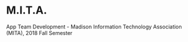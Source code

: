 # M.I.T.A.
App Team Development - Madison Information Technology Association (MITA), 2018 Fall Semester
